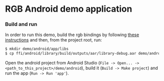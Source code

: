 # RGB Android demo application

### Build and run

In order to run this demo, build the rgb bindings by following
[these instructions](/ffi/android) and then, from the project root, run:

```bash
$ mkdir demo/android/app/libs
$ cp ffi/android/library/build/outputs/aar/library-debug.aar demo/android/app/libs/
```

Open the android project from Android Studio
(`File -> Open... -> <path_to_this_project>/demo/android`),
build it (`Build -> Make project`) and
run the app (`Run -> Run 'app'`).
